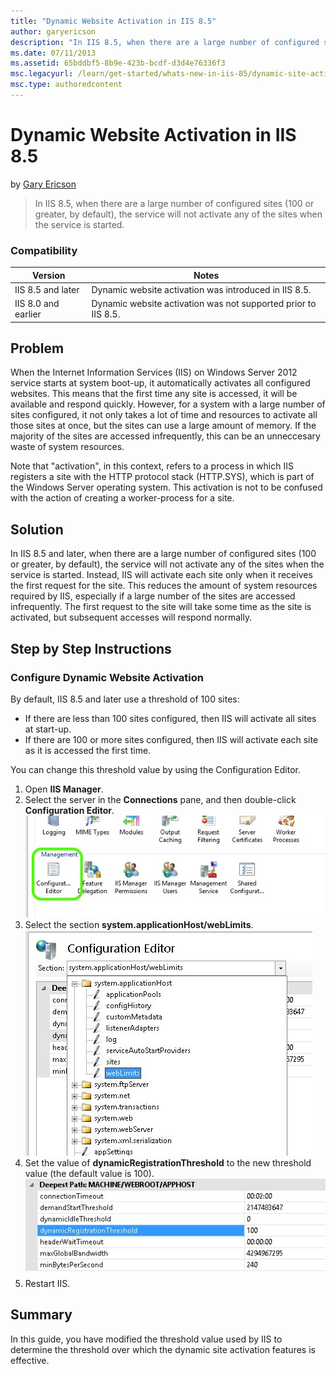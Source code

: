 ```yaml
---
title: "Dynamic Website Activation in IIS 8.5"
author: garyericson
description: "In IIS 8.5, when there are a large number of configured sites (100 or greater, by default), the service will not activate any of the sites when the service i..."
ms.date: 07/11/2013
ms.assetid: 65bddbf5-8b9e-423b-bcdf-d3d4e76336f3
msc.legacyurl: /learn/get-started/whats-new-in-iis-85/dynamic-site-activation-in-iis85
msc.type: authoredcontent
---
```

Dynamic Website Activation in IIS 8.5
====================
by [Gary Ericson](https://github.com/garyericson)

> In IIS 8.5, when there are a large number of configured sites (100 or greater, by default), the service will not activate any of the sites when the service is started.


### Compatibility


| Version | Notes |
| --- | --- |
| IIS 8.5 and later | Dynamic website activation was introduced in IIS 8.5. |
| IIS 8.0 and earlier | Dynamic website activation was not supported prior to IIS 8.5. |


<a id="TOC301258515"></a>
## Problem

When the Internet Information Services (IIS) on Windows Server 2012 service starts at system boot-up, it automatically activates all configured websites. This means that the first time any site is accessed, it will be available and respond quickly. However, for a system with a large number of sites configured, it not only takes a lot of time and resources to activate all those sites at once, but the sites can use a large amount of memory. If the majority of the sites are accessed infrequently, this can be an unneccesary waste of system resources.

Note that &quot;activation&quot;, in this context, refers to a process in which IIS registers a site with the HTTP protocol stack (HTTP.SYS), which is part of the Windows Server operating system. This activation is not to be confused with the action of creating a worker-process for a site.

<a id="TOC301258516"></a>
## Solution

In IIS 8.5 and later, when there are a large number of configured sites (100 or greater, by default), the service will not activate any of the sites when the service is started. Instead, IIS will activate each site only when it receives the first request for the site. This reduces the amount of system resources required by IIS, especially if a large number of the sites are accessed infrequently. The first request to the site will take some time as the site is activated, but subsequent accesses will respond normally.

<a id="TOC301258517"></a>
## Step by Step Instructions

### Configure Dynamic Website Activation

By default, IIS 8.5 and later use a threshold of 100 sites:

- If there are less than 100 sites configured, then IIS will activate all sites at start-up.
- If there are 100 or more sites configured, then IIS will activate each site as it is accessed the first time.

You can change this threshold value by using the Configuration Editor.

1. Open **IIS Manager**.
2. Select the server in the **Connections** pane, and then double-click **Configuration Editor**.  
    ![Select Configuration Editor](dynamic-site-activation-in-iis85/_static/image1.jpg)
3. Select the section **system.applicationHost/webLimits**.  
    ![Select webLimits](dynamic-site-activation-in-iis85/_static/image2.jpg)
4. Set the value of **dynamicRegistrationThreshold** to the new threshold value (the default value is 100).  
    ![Set dynamicRegistrationThreshold](dynamic-site-activation-in-iis85/_static/image3.jpg)
5. Restart IIS.

<a id="TOC301258518"></a>
## Summary

In this guide, you have modified the threshold value used by IIS to determine the threshold over which the dynamic site activation features is effective.